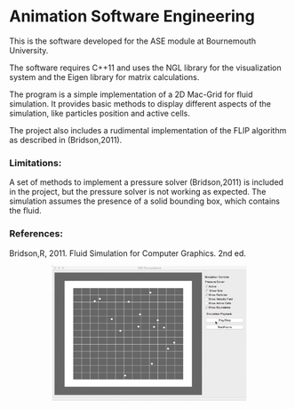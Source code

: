 # Animation Software Engineering

This is the software developed for the ASE module at Bournemouth University.

The software requires C++11 and uses the NGL library for the visualization system and the Eigen library for matrix calculations.

The program is a simple implementation of a 2D Mac-Grid for fluid simulation. It provides basic methods to display different aspects of the simulation, like particles position and active cells.

The project also includes a rudimental implementation of the FLIP algorithm as described in (Bridson,2011).


### Limitations:
A set of methods to implement a pressure solver (Bridson,2011) is included in the project, but the pressure solver is not working as expected.
The simulation assumes the presence of a solid bounding box, which contains the fluid.

### References:
Bridson,R, 2011. Fluid Simulation for Computer Graphics. 2nd ed.

<p align="center">
  <img src="./VideoDemoASE.gif" width="350"/>
</p>
